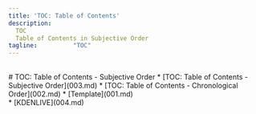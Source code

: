 ```yaml
---
title: 'TOC: Table of Contents'
description:
  TOC
  Table of Contents in Subjective Order
tagline:          "TOC"
---
```


<br id="idx00">
# TOC: Table of Contents - Subjective Order
* [TOC: Table of Contents - Subjective Order](003.md)
* [TOC: Table of Contents - Chronological Order](002.md)
* [Template](001.md)
<br id="idx01">
* [KDENLIVE](004.md)
